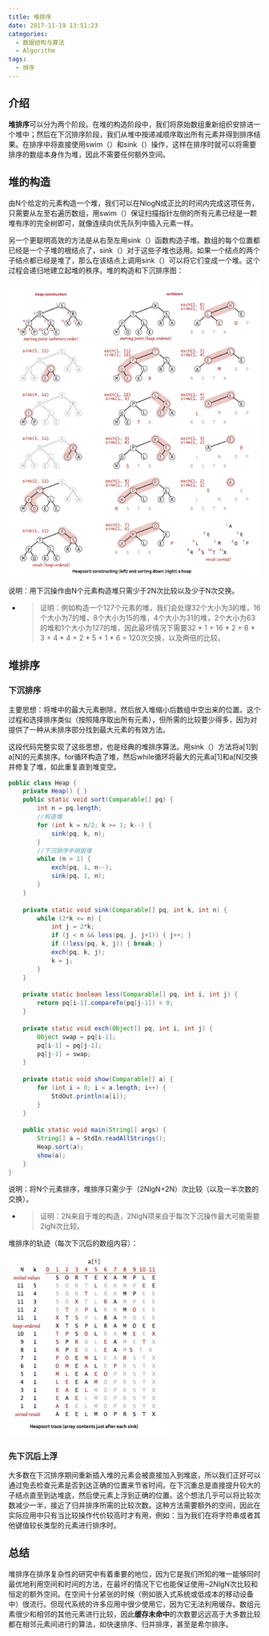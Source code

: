 ```yaml
---
title: 堆排序
date: 2017-11-19 13:51:23
categories: 
  - 数据结构与算法
  - Algorithm
tags:
  - 排序
---
```


## 介绍

**堆排序**可以分为两个阶段。在堆的构造阶段中，我们将原始数组重新组织安排进一个堆中；然后在下沉排序阶段，我们从堆中按递减顺序取出所有元素并得到排序结果。在排序中将直接使用swim（）和sink（）操作，这样在排序时就可以将需要排序的数组本身作为堆，因此不需要任何额外空间。

<!-- more -->

## 堆的构造

由N个给定的元素构造一个堆，我们可以在NlogN成正比的时间内完成这项任务，只需要从左至右遍历数组，用swim（）保证扫描指针左侧的所有元素已经是一颗堆有序的完全树即可，就像连续向优先队列中插入元素一样。

另一个更聪明高效的方法是从右至左用sink（）函数构造子堆。数组的每个位置都已经是一个子堆的根结点了，sink（）对于这些子堆也适用。如果一个结点的两个子结点都已经是堆了，那么在该结点上调用sink（）可以将它们变成一个堆。这个过程会递归地建立起堆的秩序。堆的构造和下沉排序图：

![](heapsort/heapsort01.png)

说明：用下沉操作由N个元素构造堆只需少于2N次比较以及少于N次交换。

- > 证明：例如构造一个127个元素的堆，我们会处理32个大小为3的堆，16个大小为7的堆，8个大小为15的堆，4个大小为31的堆，2个大小为63的堆和1个大小为127的堆，因此最坏情况下需要32 * 1 + 16 * 2 + 8 * 3 + 4 * 4 + 2 * 5 + 1 * 6 = 120次交换，以及两倍的比较。

## 堆排序

### 下沉排序

主要思想：将堆中的最大元素删除，然后放入堆缩小后数组中空出来的位置。这个过程和选择排序类似（按照降序取出所有元素），但所需的比较要少得多，因为对提供了一种从未排序部分找到最大元素的有效方法。

这段代码完整实现了这些思想，也是经典的堆排序算法。用sink（）方法将a[1]到a[N]的元素排序。for循环构造了堆，然后while循环将最大的元素a[1]和a[N]交换并修复了堆，如此重复直到堆变空。

~~~java
public class Heap {    
    private Heap() { }
    public static void sort(Comparable[] pq) {
        int n = pq.length;
      	//构造堆
        for (int k = n/2; k >= 1; k--) {
          	sink(pq, k, n);
        } 
      	//下沉排序中销毁堆
        while (n > 1) {
            exch(pq, 1, n--);
            sink(pq, 1, n);
        }
    }

    private static void sink(Comparable[] pq, int k, int n) {
        while (2*k <= n) {
            int j = 2*k;
            if (j < n && less(pq, j, j+1)) { j++; }
            if (!less(pq, k, j)) { break; }
            exch(pq, k, j);
            k = j;
        }
    }

    private static boolean less(Comparable[] pq, int i, int j) {
        return pq[i-1].compareTo(pq[j-1]) < 0;
    }

    private static void exch(Object[] pq, int i, int j) {
        Object swap = pq[i-1];
        pq[i-1] = pq[j-1];
        pq[j-1] = swap;
    }

    private static void show(Comparable[] a) {
        for (int i = 0; i < a.length; i++) {
            StdOut.println(a[i]);
        }
    }
  
    public static void main(String[] args) {
        String[] a = StdIn.readAllStrings();
        Heap.sort(a);
        show(a);
    }
}
~~~

说明：将N个元素排序，堆排序只需少于（2NlgN+2N）次比较（以及一半次数的交换）。

- > 证明：2N来自于堆的构造，2NlgN项来自于每次下沉操作最大可能需要2lgN次比较。

堆排序的轨迹（每次下沉后的数组内容）：

![](heapsort/heapsort02.png)

### 先下沉后上浮

大多数在下沉排序期间重新插入堆的元素会被直接加入到堆底，所以我们正好可以通过免去检查元素是否到达正确的位置来节省时间。在下沉重总是直接提升较大的子结点直至到达堆底，然后使元素上浮到正确的位置。这个想法几乎可以将比较次数减少一半，接近了归并排序所需的比较次数。这种方法需要额外的空间，因此在实际应用中只有当比较操作代价较高时才有用，例如：当为我们在将字符串或者其他键值较长类型的元素进行排序时。

## 总结

堆排序在排序复杂性的研究中有着重要的地位，因为它是我们所知的唯一能够同时最优地利用空间和时间的方法，在最坏的情况下它也能保证使用~2NlgN次比较和恒定的额外空间。在空间十分紧张的时候（例如嵌入式系统或低成本的移动设备中）很流行。但现代系统的许多应用中很少使用它，因为它无法利用缓存。数组元素很少和相邻的其他元素进行比较，因此**缓存未命中**的次数要远远高于大多数比较都在相邻元素间进行的算法，如快速排序、归并排序，甚至是希尔排序。

